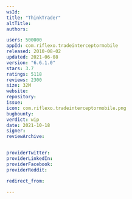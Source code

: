 ```yaml
---
wsId: 
title: "ThinkTrader"
altTitle: 
authors:

users: 500000
appId: com.riflexo.tradeinterceptormobile
released: 2010-08-02
updated: 2021-06-08
version: "6.6.1.0"
stars: 3.7
ratings: 5118
reviews: 2300
size: 32M
website: 
repository: 
issue: 
icon: com.riflexo.tradeinterceptormobile.png
bugbounty: 
verdict: wip
date: 2021-10-18
signer: 
reviewArchive:


providerTwitter: 
providerLinkedIn: 
providerFacebook: 
providerReddit: 

redirect_from:

---
```



